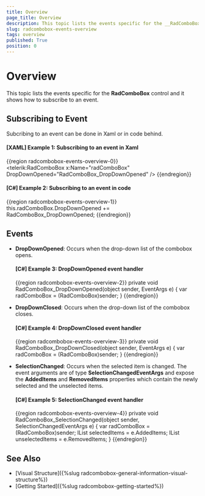 ```yaml
---
title: Overview
page_title: Overview
description: This topic lists the events specific for the __RadComboBox__ control and it shows how to subscribe to an event.
slug: radcombobox-events-overview
tags: overview
published: True
position: 0
---
```


# Overview

This topic lists the events specific for the __RadComboBox__ control and it shows how to subscribe to an event.

## Subscribing to Event

Subcribing to an event can be done in Xaml or in code behind.

#### __[XAML] Example 1: Subscribing to an event in Xaml__
{{region radcombobox-events-overview-0}}	
	<telerik:RadComboBox x:Name="radComboBox" DropDownOpened="RadComboBox_DropDownOpened" />
{{endregion}}

#### __[C#] Example 2: Subscribing to an event in code__
{{region radcombobox-events-overview-1}}
	 this.radComboBox.DropDownOpened += RadComboBox_DropDownOpened;
{{endregion}}

## Events

* __DropDownOpened__: Occurs when the drop-down list of the combobox opens. 

	#### __[C#] Example 3: DropDownOpened event handler__
	{{region radcombobox-events-overview-2}}
		private void RadComboBox_DropDownOpened(object sender, EventArgs e)
        {
            var radComboBox = (RadComboBox)sender;
        }
	{{endregion}}

* __DropDownClosed__: Occurs when the drop-down list of the combobox closes. 

	#### __[C#] Example 4: DropDownClosed event handler__
	{{region radcombobox-events-overview-3}}
		private void RadComboBox_DropDownClosed(object sender, EventArgs e)
        {
            var radComboBox = (RadComboBox)sender;
        }
	{{endregion}}

* __SelectionChanged__: Occurs when the selected item is changed. The event arguments are of type __SelectionChangedEventArgs__ and expose the __AddedItems__ and __RemovedItems__ properties which contain the newly selected and the unselected items.

	#### __[C#] Example 5: SelectionChanged event handler__
	{{region radcombobox-events-overview-4}}
		private void RadComboBox_SelectionChanged(object sender, SelectionChangedEventArgs e)
        {
            var radComboBox = (RadComboBox)sender;
            IList selectedItems = e.AddedItems;
            IList unselectedItems = e.RemovedItems;
        }
	{{endregion}}

## See Also
 * [Visual Structure]({%slug radcombobox-general-information-visual-structure%})
 * [Getting Started]({%slug radcombobox-getting-started%})
